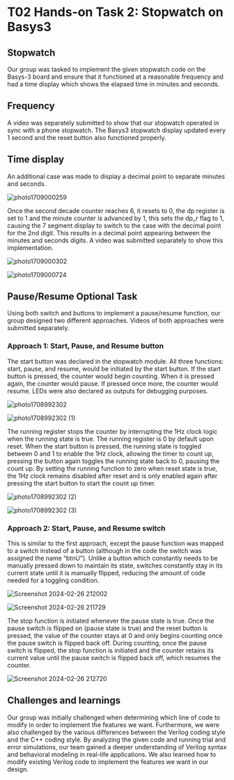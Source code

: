 # T02 Hands-on Task 2: Stopwatch on Basys3  
## **Stopwatch**
Our group was tasked to implement the given stopwatch code on the Basys-3 board and ensure that it functioned at a reasonable frequency and had a time display which shows the elapsed time in minutes and seconds.  
## **Frequency**  
A video was separately submitted to show that our stopwatch operated in sync with a phone stopwatch. The Basys3 stopwatch  display updated every 1 second and the reset button also functioned properly.   
## **Time display**
An additional case was made to display a decimal point to separate minutes and seconds. 

![photo1709000259](https://github.com/stephlovesfries/T02-Stopwatch-on-Basys3/assets/115708694/24a6e10a-5c3f-4e52-a898-f09cf1ca5943)

Once the second decade counter reaches 6, it resets to 0, the dp register is set to 1 and the minute counter is advanced by 1, this sets the dp_r flag to 1, causing the 7 segment display to switch to the case with the decimal point for the 2nd digit. This results in a decimal point appearing between the minutes and seconds digits.  A video was submitted separately to show this implementation.  

![photo1709000302](https://github.com/stephlovesfries/T02-Stopwatch-on-Basys3/assets/115708694/78e1d045-fd9a-4de5-a605-ab97cf9eec66)

![photo1709000724](https://github.com/stephlovesfries/T02-Stopwatch-on-Basys3/assets/115708694/a4f4e243-935b-4daa-9986-11bd2fc1dff9)

## **Pause/Resume Optional Task**
Using both switch and buttons to implement a pause/resume function, our group designed two different approaches. Videos of both approaches were submitted separately.
### **Approach 1: Start, Pause, and Resume button**
The start button was declared in the stopwatch module. All three functions: start, pause, and resume, would be initiated by the start button. If the start button is pressed, the counter would begin counting. When it is pressed again, the counter would pause. If pressed once more, the counter would resume. LEDs were also declared as outputs for debugging purposes. 

![photo1708992302](https://github.com/stephlovesfries/T02-Stopwatch-on-Basys3/assets/115708694/f89abc26-90cf-4373-9ece-17bc3a0124ec)

![photo1708992302 (1)](https://github.com/stephlovesfries/T02-Stopwatch-on-Basys3/assets/115708694/ebf827b1-a648-467f-a3c3-e917b628e91c)

The running register stops the counter by interrupting the 1Hz clock logic when the running state is true. The running register is 0 by default upon reset. When the start button is pressed, the running state is toggled between 0 and 1 to enable the 1Hz clock, allowing the timer to count up, pressing the button again toggles the running state back to 0, pausing the count up. By setting the running function to zero when reset state is true, the 1Hz clock remains disabled after reset and is only enabled again after pressing the start button to start the count up timer. 

![photo1708992302 (2)](https://github.com/stephlovesfries/T02-Stopwatch-on-Basys3/assets/115708694/5f8f3ee4-0f80-44dd-a736-33166cf1a9b9)

![photo1708992302 (3)](https://github.com/stephlovesfries/T02-Stopwatch-on-Basys3/assets/115708694/6a8e46a1-a273-4f41-9488-2dc7430b69cd)


### **Approach 2: Start, Pause, and Resume switch**
This is similar to the first approach, except the pause function was mapped to a switch instead of a button (although in the code the switch was assigned the name “btnU”). Unlike a button which constantly needs to be manually pressed down to maintain its state, switches constantly stay in its current state until it is manually flipped, reducing the amount of code needed for a toggling condition.

![Screenshot 2024-02-26 212002](https://github.com/stephlovesfries/T02-Stopwatch-on-Basys3/assets/115708694/55129b02-9930-42cc-8bee-77c36ac9a119)

![Screenshot 2024-02-26 211729](https://github.com/stephlovesfries/T02-Stopwatch-on-Basys3/assets/115708694/313bffb9-4061-4955-bd7e-0001bf888e30)

The stop function is initiated whenever the pause state is true. Once the pause switch is flipped on (pause state is true) and the reset button is pressed, the value of the counter stays at 0 and only begins counting once the pause switch is flipped back off. During counting, once the pause switch is flipped, the stop function is initiated and the counter retains its current value until the pause switch is flipped back off, which resumes the counter. 

![Screenshot 2024-02-26 212720](https://github.com/stephlovesfries/T02-Stopwatch-on-Basys3/assets/115708694/f0317327-39b8-462e-a7a5-47d1813f0352)

## **Challenges and learnings**
Our group was initially challenged when determining which line of code to modify in order to implement the features we want. Furthermore, we were also challenged by the various differences between  the Verilog coding style  and the C++ coding style. By analyzing the given code and running trial and error simulations, our team gained a deeper understanding of Verilog syntax and behavioral modeling in real-life applications.  We also learned how to modify existing Verilog code to implement the features we want in our design. 
